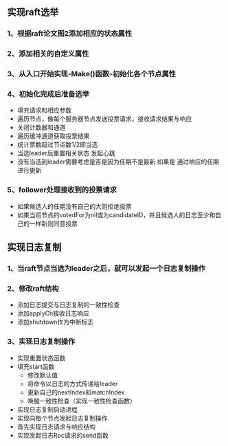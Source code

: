 ## 实现raft选举
### 1、根据raft论文图2添加相应的状态属性
### 2、添加相关的自定义属性
### 3、从入口开始实现-Make()函数-初始化各个节点属性
### 4、初始化完成后准备选举
* 填充请求和相应参数
* 遍历节点，像每个服务器节点发送投票请求，接收请求结果与响应
* 关闭计数器和通道
* 遍历缓冲通道获取投票结果
* 统计票数超过节点数1/2即当选
* 当选leader后重置相关状态 发起心跳
* 没有当选到leader需要考虑是否是因为任期不是最新 如果是 通过响应的任期进行更新
### 5、follower处理接收到的投票请求 
* 如果候选人的任期没有自己的大则拒绝投票
* 如果当前节点的votedFor为nil或为candidateID，并且候选人的日志至少和自己的一样新则同意投票

## 实现日志复制
### 1、当raft节点当选为leader之后，就可以发起一个日志复制操作
### 2、修改raft结构
* 添加日志提交与日志复制的一致性检查
* 添加applyCh接收日志响应
* 添加shutdown作为中断标志
### 3、实现日志复制操作
* 实现重置状态函数
* 填充start函数
  * 修改默认值
  * 将命令以日志的方式传递给leader
  * 更新自己的nextIndex和matchIndex
  * 唤醒一致性检查（实现一致性检查函数）
* 实现日志复制启动进程
* 实现向每个节点发起日志复制操作
* 首先实现日志请求与响应结构
* 实现发起日志Rpc请求的send函数